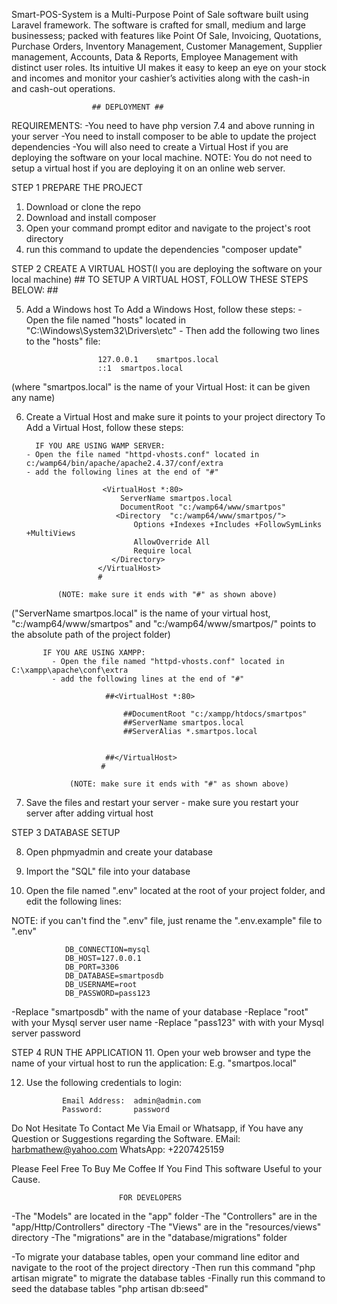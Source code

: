 Smart-POS-System is a Multi-Purpose Point of Sale software built using Laravel framework.
The software is crafted for small, medium and large businessess; packed with features like Point Of Sale, Invoicing, Quotations, Purchase Orders, Inventory Management, Customer Management,
Supplier management, Accounts, Data & Reports, Employee Management with distinct user roles.
Its intuitive UI makes it easy to keep an eye on your stock and incomes and monitor your cashier’s activities along with the cash-in and cash-out operations.
 
                      ## DEPLOYMENT ##

REQUIREMENTS:
-You need to have php version 7.4 and above running in your server
-You need to install composer to be able to update the project dependencies
-You will also need to create a Virtual Host if you are deploying the software on your local machine.
NOTE: You do not need to setup a virtual host if you are deploying it on an online web server.


STEP 1    PREPARE THE PROJECT
1. Download or clone the repo
2. Download and install composer
3. Open your command prompt editor and navigate to the project's root directory
4. run this command to update the dependencies "composer update" 

STEP 2    CREATE A VIRTUAL HOST(I you are deploying the software on your local machine)
          ##  TO SETUP A VIRTUAL HOST, FOLLOW THESE STEPS BELOW:  ##

5. Add a Windows host
            To Add a Windows Host, follow these steps:
          - Open the file named "hosts" located in "C:\Windows\System32\Drivers\etc"
          - Then add the following two lines to the "hosts" file:

		               127.0.0.1	smartpos.local
		               ::1	smartpos.local

(where "smartpos.local" is the name of your Virtual Host: it can be given any name)

6. Create a Virtual Host and make sure it points to your project directory
        To Add a Virtual Host, follow these steps:

         IF YOU ARE USING WAMP SERVER:
       - Open the file named "httpd-vhosts.conf" located in c:/wamp64/bin/apache/apache2.4.37/conf/extra
       - add the following lines at the end of "#" 
                        
                        <VirtualHost *:80>
	                        ServerName smartpos.local
	                        DocumentRoot "c:/wamp64/www/smartpos"
	                       <Directory  "c:/wamp64/www/smartpos/">
		                       Options +Indexes +Includes +FollowSymLinks +MultiViews
		                       AllowOverride All
		                       Require local
	                      </Directory>
                       </VirtualHost>
                       #

              (NOTE: make sure it ends with "#" as shown above)

("ServerName smartpos.local" is the name of your virtual host, "c:/wamp64/www/smartpos" and "c:/wamp64/www/smartpos/" points to the absolute path of the project folder)

           IF YOU ARE USING XAMPP:
             - Open the file named "httpd-vhosts.conf" located in C:\xampp\apache\conf\extra
             - add the following lines at the end of "#" 

						 ##<VirtualHost *:80>

						     ##DocumentRoot "c:/xampp/htdocs/smartpos"
						     ##ServerName smartpos.local
						     ##ServerAlias *.smartpos.local
						    

						 ##</VirtualHost>
						#

                 (NOTE: make sure it ends with "#" as shown above)

7. Save the files and restart your server -  make sure you restart your server after adding virtual host


STEP 3    DATABASE SETUP

8. Open phpmyadmin and create your database

9. Import the "SQL" file into your database

10. Open the file named ".env" located at the root of your project folder, and edit the following lines:

NOTE: if you can't find the ".env" file, just rename the ".env.example" file to ".env"

				DB_CONNECTION=mysql
				DB_HOST=127.0.0.1
				DB_PORT=3306
				DB_DATABASE=smartposdb
				DB_USERNAME=root
				DB_PASSWORD=pass123

 -Replace "smartposdb"  with the name of your database
 -Replace "root"  with your Mysql server user name
 -Replace  "pass123"  with with your Mysql server password

STEP 4      RUN THE APPLICATION
11.  Open your web browser and type the name of your virtual host to run the application:
                E.g. "smartpos.local"

12. Use the following credentials to login:

				Email Address:  admin@admin.com
				Password:       password




Do Not Hesitate To Contact Me Via Email or Whatsapp, if You have any Question or Suggestions regarding the Software.
EMail:     harbmathew@yahoo.com
WhatsApp:  +2207425159

Please Feel Free To Buy Me  Coffee If You Find  This software Useful to your Cause.


                            FOR DEVELOPERS
-The "Models" are located in the "app" folder
-The "Controllers" are in the "app/Http/Controllers" directory
-The "Views" are in the "resources/views" directory
-The "migrations" are in the "database/migrations" folder

-To migrate your database tables, open your command line editor and navigate to the root of the project directory
-Then run this command "php artisan migrate" to migrate the database tables
-Finally run this command to seed the database tables "php artisan db:seed"		

